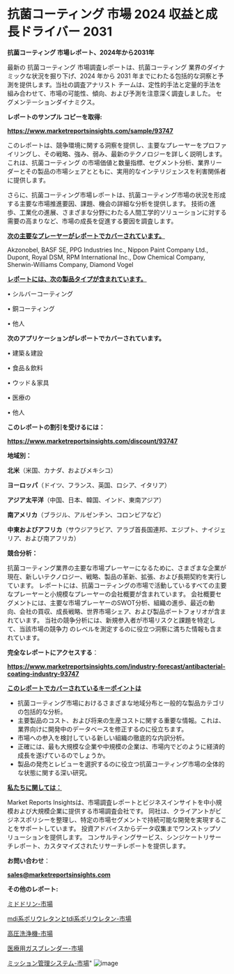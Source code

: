 # 抗菌コーティング 市場 2024 収益と成長ドライバー 2031

<strong>抗菌コーティング 市場レポート、2024年から2031年</strong>

最新の 抗菌コーティング 市場調査レポートは、抗菌コーティング 業界のダイナミックな状況を掘り下げ、2024 年から 2031 年までにわたる包括的な洞察と予測を提供します。当社の調査アナリスト チームは、定性的手法と定量的手法を組み合わせて、市場の可能性、傾向、および予測を注意深く調査しました。 セグメンテーションダイナミクス。



<strong>レポートのサンプル コピーを取得:</strong> <a href=https://www.marketreportsinsights.com/sample/93747>

<strong><u>https://www.marketreportsinsights.com/sample/93747</u></strong></a>

このレポートは、競争環境に関する洞察を提供し、主要なプレーヤーをプロファイリングし、その戦略、強み、弱み、最新のテクノロジーを詳しく説明します。 これは、抗菌コーティング の市場価値と数量指標、セグメント分析、業界リーダーとその製品の市場シェアとともに、実用的なインテリジェンスを利害関係者に提供します。

さらに、抗菌コーティング市場レポートは、抗菌コーティング市場の状況を形成する主要な市場推進要因、課題、機会の詳細な分析を提供します。 技術の進歩、工業化の進展、さまざまな分野にわたる人間工学的ソリューションに対する需要の高まりなど、市場の成長を促進する要因を調査します。



<strong><u>次の主要なプレーヤーがレポートでカバーされています。</u></strong>

Akzonobel, BASF SE, PPG Industries Inc., Nippon Paint Company Ltd., Dupont, Royal DSM, RPM International Inc., Dow Chemical Company, Sherwin-Williams Company, Diamond Vogel



<strong><u><b>レポートには、次の製品タイプが含まれています。</b></u></strong>

• シルバーコーティング

• 銅コーティング

• 他人



<strong><b>次のアプリケーションがレポートでカバーされています。</b></strong>

• 建築＆建設

• 食品＆飲料

• ウッド＆家具

• 医療の

• 他人



<strong><b>このレポートの割引を受けるには：</b></strong><a href=https://www.marketreportsinsights.com/discount/93747>

<strong><u>https://www.marketreportsinsights.com/discount/93747</u></strong></a>



<strong>地域別：</strong>



<strong>北米</strong>（米国、カナダ、およびメキシコ）



<strong>ヨーロッパ</strong>（ドイツ、フランス、英国、ロシア、イタリア）



<strong>アジア太平洋</strong>（中国、日本、韓国、インド、東南アジア）



<strong>南アメリカ</strong>（ブラジル、アルゼンチン、コロンビアなど）



<strong>中東およびアフリカ</strong>（サウジアラビア、アラブ首長国連邦、エジプト、ナイジェリア、および南アフリカ）



<strong>競合分析：</strong>

抗菌コーティング業界の主要な市場プレーヤーになるために、さまざまな企業が現在、新しいテクノロジー、戦略、製品の革新、拡張、および長期契約を実行しています。 レポートには、抗菌コーティングの市場で活動しているすべての主要なプレーヤーと小規模なプレーヤーの会社概要が含まれています。 会社概要セグメントには、主要な市場プレーヤーのSWOT分析、組織の進歩、最近の動向、会社の買収、成長戦略、世界市場シェア、および製品ポートフォリオが含まれています。 当社の競争分析には、新規参入者が市場リスクと課題を特定して、当該市場の競争力 のレベルを測定するのに役立つ洞察に満ちた情報も含まれています。



<strong>完全なレポートにアクセスする</strong>：

<a href=https://www.marketreportsinsights.com/industry-forecast/antibacterial-coating-industry-93747>

<strong><u>https://www.marketreportsinsights.com/industry-forecast/antibacterial-coating-industry-93747</u></strong></a>



<strong><u><b>このレポートでカバーされているキーポイントは</b></u></strong>
<ul>
  <li>抗菌コーティング市場におけるさまざまな地域分布と一般的な製品カテゴリの包括的な分析。</li>
  <li>主要製品のコスト、および将来の生産コストに関する重要な情報。これは、業界向けに開発中のデータベースを修正するのに役立ちます。</li>
  <li>市場への参入を検討している新しい組織の徹底的な内訳分析。</li>
  <li>正確には、最も大規模な企業や中規模の企業は、市場内でどのように経済的成長を遂げているのでしょうか。</li>
  <li>製品の発売とレビューを選択するのに役立つ抗菌コーティング市場の全体的な状態に関する深い研究。</li>
</ul>


<strong><u><b>私たちに関しては：</b></u></strong>

Market Reports Insightsは、市場調査レポートとビジネスインサイトを中小規模および大規模企業に提供する市場調査会社です。 同社は、クライアントがビジネスポリシーを整理し、特定の市場セグメントで持続可能な開発を実現することをサポートしています。 投資アドバイスからデータ収集までワンストップソリューションを提供します。 コンサルティングサービス、シンジケートリサーチレポート、カスタマイズされたリサーチレポートを提供します。



<strong><b>お問い合わせ</b></strong>：

<a href=mailto:sales@marketreportsinsights.com>

<strong><u>sales@marketreportsinsights.com</u></strong></a>



<strong>その他のレポート:</strong>

<a href=https://www.linkedin.com/pulse/ミドドリン-市場-2023-推進要因と成長機会-2030-data-dive-discoveries-24-analysis-bhgmf/>ミドドリン-市場</a>

<a href=https://www.linkedin.com/pulse/mdi系ポリウレタンとtdi系ポリウレタン-市場-2023-収益と成長ドライバー-nceff/>mdi系ポリウレタンとtdi系ポリウレタン-市場</a>

<a href=https://www.linkedin.com/pulse/高圧洗浄機-市場-2023-収益と成長ドライバー-2030-pr-news-hub-23jrf/>高圧洗浄機-市場</a>

<a href=https://www.linkedin.com/pulse/医療用ガスブレンダー-市場-2023-swot-分析と成長率-2030-pr-news-hub-qgdbf/>医療用ガスブレンダー-市場</a>

<a href=https://www.linkedin.com/pulse/ミッション管理システム-市場-2030-年までの需要に焦点を当てた-2023-l297f/>ミッション管理システム-市場</a>"
![image](https://github.com/gayatriri2/Market-Trends/assets/166717496/1e0ea91b-e041-4798-96bc-59f549802b6f)
